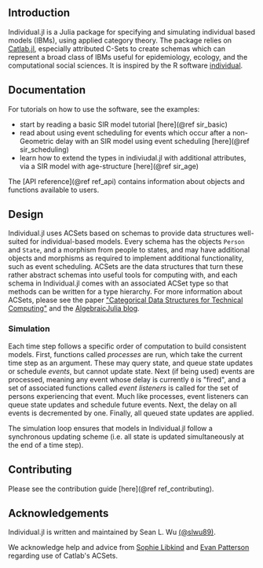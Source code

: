 ## Introduction

Individual.jl is a Julia package for specifying and simulating individual based models (IBMs), using applied category theory. The package relies on
[Catlab.jl](https://algebraicjulia.github.io/Catlab.jl/stable/), especially attributed C-Sets to
create schemas which can represent a broad class of IBMs useful for epidemiology, ecology, and the computational
social sciences. It is inspired by the R software [individual](https://mrc-ide.github.io/individual/).

## Documentation

For tutorials on how to use the software, see the examples:

- start by reading a basic SIR model tutorial [here](@ref sir_basic)
- read about using event scheduling for events which occur after a non-Geometric delay with an SIR model using event scheduling [here](@ref sir_scheduling)
- learn how to extend the types in indiviudal.jl with additional attributes, via a SIR model with age-structure [here](@ref sir_age)

The [API reference](@ref ref_api) contains information about objects and functions available to users.

## Design

Individual.jl uses ACSets based on schemas to provide data structures well-suited for individual-based models. Every schema has the objects `Person` and `State`, and a morphism from people to states, and may have additional objects and morphisms as required to implement additional functionality, such as event scheduling. ACSets are the data structures that turn these rather abstract schemas into useful tools for computing with, and each schema in Individual.jl comes with an associated ACSet type so that methods can be written for a type hierarchy. For more information about ACSets, please see the paper ["Categorical Data Structures for Technical Computing"](https://arxiv.org/abs/2106.04703) and the [AlgebraicJulia blog](https://www.algebraicjulia.org/blog).

### Simulation

Each time step follows a specific order of computation to build consistent models. First, functions called _processes_ are run, which take the current time step as an argument. These may query state, and queue state updates or schedule _events_, but cannot update state. Next (if being used) events are processed, meaning any event whose delay is currently `0` is "fired", and a set of associated functions called _event listeners_ is called for the set of persons experiencing that event. Much like processes, event listeners can queue state updates and schedule future events. Next, the delay on all events is decremented by one. Finally, all queued state updates are applied.

The simulation loop ensures that models in Individual.jl follow a synchronous updating scheme (i.e. all state is updated simultaneously at the end of a time step).

## Contributing

Please see the contribution guide [here](@ref ref_contributing).

## Acknowledgements

Individual.jl is written and maintained by Sean L. Wu [(@slwu89)](https://github.com/slwu89).

We acknowledge help and advice from [Sophie Libkind](http://slibkind.github.io/) and [Evan Patterson](https://www.epatters.org/) regarding use of Catlab's ACSets. 
